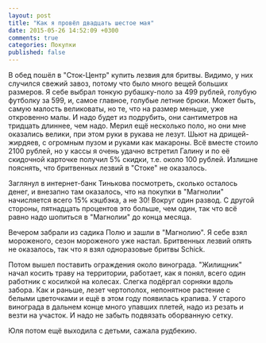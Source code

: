 ```yaml
---
layout: post
title: "Как я провёл двадцать шестое мая"
date: 2015-05-26 14:52:09 +0300
comments: true
categories: Покупки
published: false
---
```

В обед пошёл в "Сток-Центр" купить лезвия для бритвы. Видимо, у них случился свежий завоз, потому что было много вещей больших размеров. Я себе выбрал тонкую рубашку-поло за 499 рублей, голубую футболку за 599, и, самое главное, голубые летние брюки. Может быть, самую малость великоваты, но те, что на размер меньше, уже откровенно малы. И надо будет из подрубить, они сантиметров на тридцать длиннее, чем надо. Мерил ещё несколько поло, но они мне оказались велики, при этом руки в рукава не лезут. Шьют на дрищей-жирдяев, с огромным пузом и руками как макароны. Всё вместе стоило 2100 рублей, но у кассы я очень удачно встретил Галину и по её скидочной карточке получил 5% скидки, т.е. около 100 рублей. Излишне пояснять, что бритвенных лезвий в "Стоке" не оказалось.

Заглянул в интернет-банк Тинькова посмотреть, сколько осталось денег, и внезапно там оказалось, что на покупки в "Магнолии" начисляется всего 15% кэшбэка, а не 30! Вокруг один развод. С другой стороны, пятнадцать процентов это больше, чем один, так что всё равно надо шопиться в "Магнолии" до конца месяца.

Вечером забрали из садика Полю и зашли в "Магнолию". Я себе взял мороженого, сезон мороженого уже настал. Бритвенных лезвий опять не оказалось, так что я взял одноразовые бритвы Schick.

Потом вышел поставить ограждения около винограда. "Жилищник" начал косить траву на территории, работает, как я понял, всего один работник с косилкой на колесах. Слегка подёргал сорняки вдоль забора. Как и раньше, лезет чертополох, непонятное растение с белыми цветочками и ещё в этом году появилась крапива. У старого винограда в дальнем конце много упавших плетей, надо из резать и везти на участок. И надо не забыть подвязать оборванную сетку.

Юля потом ещё выходила с детьми, сажала рудбекию.
